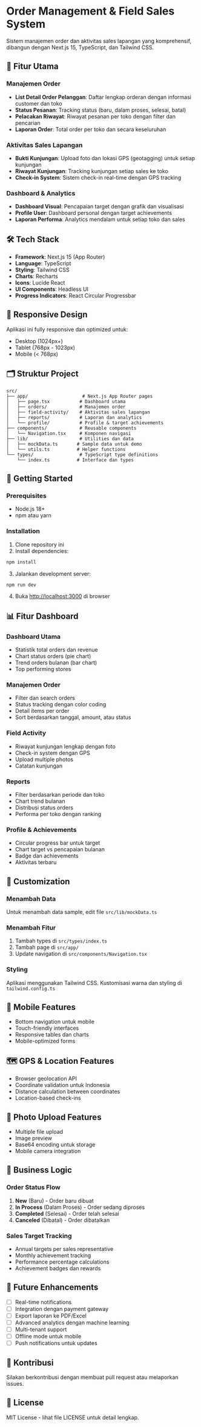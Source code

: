 # Order Management & Field Sales System

Sistem manajemen order dan aktivitas sales lapangan yang komprehensif, dibangun dengan Next.js 15, TypeScript, dan Tailwind CSS.

## 🚀 Fitur Utama

### Manajemen Order

- **List Detail Order Pelanggan**: Daftar lengkap orderan dengan informasi customer dan toko
- **Status Pesanan**: Tracking status (baru, dalam proses, selesai, batal)
- **Pelacakan Riwayat**: Riwayat pesanan per toko dengan filter dan pencarian
- **Laporan Order**: Total order per toko dan secara keseluruhan

### Aktivitas Sales Lapangan

- **Bukti Kunjungan**: Upload foto dan lokasi GPS (geotagging) untuk setiap kunjungan
- **Riwayat Kunjungan**: Tracking kunjungan setiap sales ke toko
- **Check-in System**: Sistem check-in real-time dengan GPS tracking

### Dashboard & Analytics

- **Dashboard Visual**: Pencapaian target dengan grafik dan visualisasi
- **Profile User**: Dashboard personal dengan target achievements
- **Laporan Performa**: Analytics mendalam untuk setiap toko dan sales

## 🛠️ Tech Stack

- **Framework**: Next.js 15 (App Router)
- **Language**: TypeScript
- **Styling**: Tailwind CSS
- **Charts**: Recharts
- **Icons**: Lucide React
- **UI Components**: Headless UI
- **Progress Indicators**: React Circular Progressbar

## 📱 Responsive Design

Aplikasi ini fully responsive dan optimized untuk:

- Desktop (1024px+)
- Tablet (768px - 1023px)
- Mobile (< 768px)

## 🗂️ Struktur Project

```
src/
├── app/                    # Next.js App Router pages
│   ├── page.tsx           # Dashboard utama
│   ├── orders/            # Manajemen order
│   ├── field-activity/    # Aktivitas sales lapangan
│   ├── reports/           # Laporan dan analytics
│   └── profile/           # Profile & target achievements
├── components/            # Reusable components
│   └── Navigation.tsx     # Komponen navigasi
├── lib/                   # Utilities dan data
│   ├── mockData.ts       # Sample data untuk demo
│   └── utils.ts          # Helper functions
└── types/                 # TypeScript type definitions
    └── index.ts          # Interface dan types
```

## 🚀 Getting Started

### Prerequisites

- Node.js 18+
- npm atau yarn

### Installation

1. Clone repository ini
2. Install dependencies:

```bash
npm install
```

3. Jalankan development server:

```bash
npm run dev
```

4. Buka [http://localhost:3000](http://localhost:3000) di browser

## 📊 Fitur Dashboard

### Dashboard Utama

- Statistik total orders dan revenue
- Chart status orders (pie chart)
- Trend orders bulanan (bar chart)
- Top performing stores

### Manajemen Order

- Filter dan search orders
- Status tracking dengan color coding
- Detail items per order
- Sort berdasarkan tanggal, amount, atau status

### Field Activity

- Riwayat kunjungan lengkap dengan foto
- Check-in system dengan GPS
- Upload multiple photos
- Catatan kunjungan

### Reports

- Filter berdasarkan periode dan toko
- Chart trend bulanan
- Distribusi status orders
- Performa per toko dengan ranking

### Profile & Achievements

- Circular progress bar untuk target
- Chart target vs pencapaian bulanan
- Badge dan achievements
- Aktivitas terbaru

## 🔧 Customization

### Menambah Data

Untuk menambah data sample, edit file `src/lib/mockData.ts`

### Menambah Fitur

1. Tambah types di `src/types/index.ts`
2. Tambah page di `src/app/`
3. Update navigation di `src/components/Navigation.tsx`

### Styling

Aplikasi menggunakan Tailwind CSS. Kustomisasi warna dan styling di `tailwind.config.ts`

## 📱 Mobile Features

- Bottom navigation untuk mobile
- Touch-friendly interfaces
- Responsive tables dan charts
- Mobile-optimized forms

## 🗺️ GPS & Location Features

- Browser geolocation API
- Coordinate validation untuk Indonesia
- Distance calculation between coordinates
- Location-based check-ins

## 📸 Photo Upload Features

- Multiple file upload
- Image preview
- Base64 encoding untuk storage
- Mobile camera integration

## 🎯 Business Logic

### Order Status Flow

1. **New** (Baru) - Order baru dibuat
2. **In Process** (Dalam Proses) - Order sedang diproses
3. **Completed** (Selesai) - Order telah selesai
4. **Canceled** (Dibatal) - Order dibatalkan

### Sales Target Tracking

- Annual targets per sales representative
- Monthly achievement tracking
- Performance percentage calculations
- Achievement badges dan rewards

## 🔮 Future Enhancements

- [ ] Real-time notifications
- [ ] Integration dengan payment gateway
- [ ] Export laporan ke PDF/Excel
- [ ] Advanced analytics dengan machine learning
- [ ] Multi-tenant support
- [ ] Offline mode untuk mobile
- [ ] Push notifications untuk updates

## 👥 Kontribusi

Silakan berkontribusi dengan membuat pull request atau melaporkan issues.

## 📄 License

MIT License - lihat file LICENSE untuk detail lengkap.
